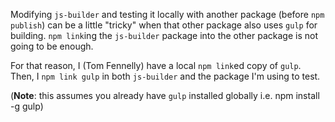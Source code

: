 Modifying `js-builder` and testing it locally with another package (before `npm publish`)
can be a little "tricky" when that other package also uses `gulp` for building. `npm link`ing
the `js-builder` package into the other package is not going to be enough.

For that reason, I (Tom Fennelly) have a local `npm link`ed copy of `gulp`. Then, I `npm link gulp`
in both `js-builder` and the package I'm using to test.

(__Note__: this assumes you already have `gulp` installed globally i.e. npm install -g gulp)
